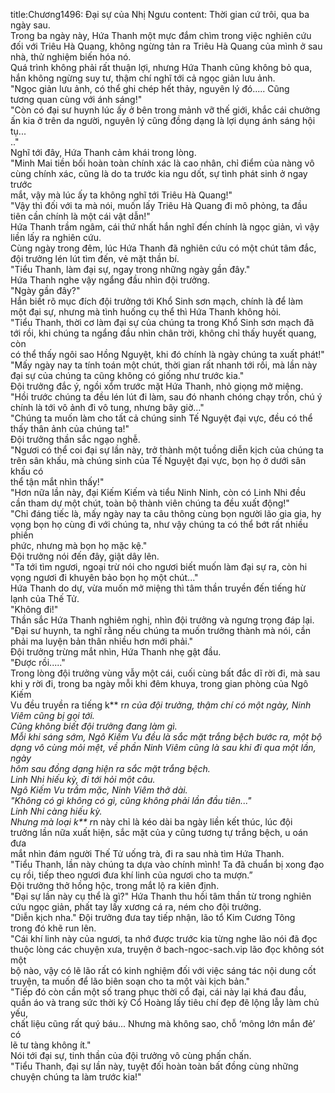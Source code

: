 title:Chương1496: Đại sự của Nhị Ngưu
content:
Thời gian cứ trôi, qua ba ngày sau.<br>Trong ba ngày này, Hứa Thanh một mực đắm chìm trong việc nghiên cứu<br>đối với Triêu Hà Quang, không ngừng tản ra Triêu Hà Quang của mình ở sau<br>nhà, thử nghiệm biến hóa nó.<br>Quá trình không phải rất thuận lợi, nhưng Hứa Thanh cũng không bỏ qua,<br>hắn không ngừng suy tư, thậm chí nghĩ tới cả ngọc giản lưu ảnh.<br>"Ngọc giản lưu ảnh, có thể ghi chép hết thảy, nguyên lý đó..... Cũng<br>tương quan cùng với ánh sáng!"<br>"Còn có đại sư huynh lúc ấy ở bên trong mảnh vỡ thế giới, khắc cái chưởng<br>ấn kia ở trên da người, nguyên lý cũng đồng dạng là lợi dụng ánh sáng hội tụ...<br>.."<br>Nghĩ tới đây, Hứa Thanh cảm khái trong lòng.<br>"Minh Mai tiền bối hoàn toàn chính xác là cao nhân, chỉ điểm của nàng vô<br>cùng chính xác, cũng là do ta trước kia ngu dốt, sự tình phát sinh ở ngay trước<br>mắt, vậy mà lúc ấy ta không nghĩ tới Triêu Hà Quang!"<br>"Vậy thì đối với ta mà nói, muốn lấy Triêu Hà Quang đi mô phỏng, ta đầu<br>tiên cần chính là một cái vật dẫn!"<br>Hứa Thanh trầm ngâm, cái thứ nhất hắn nghĩ đến chính là ngọc giản, vì vậy<br>liền lấy ra nghiên cứu.<br>Cùng ngày trong đêm, lúc Hứa Thanh đã nghiên cứu có một chút tâm đắc,<br>đội trưởng lén lút tìm đến, vẻ mặt thần bí.<br>"Tiểu Thanh, làm đại sự, ngay trong những ngày gần đây."<br>Hứa Thanh nghe vậy ngẩng đầu nhìn đội trưởng.<br>"Ngày gần đây?"<br>Hắn biết rõ mục đích đội trưởng tới Khổ Sinh sơn mạch, chính là để làm<br>một đại sự, nhưng mà tình huống cụ thể thì Hứa Thanh không hỏi.<br>"Tiểu Thanh, thời cơ làm đại sự của chúng ta trong Khổ Sinh sơn mạch đã<br>tới rồi, khi chúng ta ngẩng đầu nhìn chân trời, không chỉ thấy huyết quang, còn<br>có thể thấy ngôi sao Hồng Nguyệt, khi đó chính là ngày chúng ta xuất phát!"<br>"Mấy ngày nay ta tính toán một chút, thời gian rất nhanh tới rồi, mà lần này<br>đại sự của chúng ta cũng không có giống như trước kia."<br>Đội trưởng đắc ý, ngồi xổm trước mặt Hứa Thanh, nhỏ giọng mở miệng.<br>"Hồi trước chúng ta đều lén lút đi làm, sau đó nhanh chóng chạy trốn, chú ý<br>chính là tới vô ảnh đi vô tung, nhưng bây giờ..."<br>"Chúng ta muốn làm cho tất cả chúng sinh Tế Nguyệt đại vực, đều có thể<br>thấy thân ảnh của chúng ta!"<br>Đội trưởng thần sắc ngạo nghễ.<br>"Ngươi có thể coi đại sự lần này, trở thành một tuồng diễn kịch của chúng ta<br>trên sân khấu, mà chúng sinh của Tế Nguyệt đại vực, bọn họ ở dưới sân khấu có<br>thể tận mắt nhìn thấy!"<br>"Hơn nữa lần này, đại Kiếm Kiếm và tiểu Ninh Ninh, còn có Linh Nhi đều<br>cần tham dự một chút, toàn bộ thành viên chúng ta đều xuất động!"<br>"Chỉ đáng tiếc là, mấy ngày nay ta câu thông cùng bọn người lão gia gia, hy<br>vọng bọn họ cùng đi với chúng ta, như vậy chúng ta có thể bớt rất nhiều phiền<br>phức, nhưng mà bọn họ mặc kệ."<br>Đội trưởng nói đến đây, giật dây lên.<br>"Ta tới tìm ngươi, ngoại trừ nói cho ngươi biết muốn làm đại sự ra, còn hi<br>vọng ngươi đi khuyên bảo bọn họ một chút..."<br>Hứa Thanh do dự, vừa muốn mở miệng thì tâm thần truyền đến tiếng hừ<br>lạnh của Thế Tử.<br>"Không đi!"<br>Thần sắc Hứa Thanh nghiêm nghị, nhìn đội trưởng và ngưng trọng đáp lại.<br>"Đại sư huynh, ta nghĩ rằng nếu chúng ta muốn trưởng thành mà nói, cần<br>phải ma luyện bản thân nhiều hơn mới phải."<br>Đội trưởng trừng mắt nhìn, Hứa Thanh nhẹ gật đầu.<br>"Được rồi....."<br>Trong lòng đội trưởng vùng vẫy một cái, cuối cùng bất đắc dĩ rời đi, mà sau<br>khi y rời đi, trong ba ngày mỗi khi đêm khuya, trong gian phòng của Ngô Kiếm<br>Vu đều truyền ra tiếng k** r*n của đội trưởng, thậm chí có một ngày, Ninh<br>Viêm cũng bị gọi tới.<br>Cũng không biết đội trưởng đang làm gì.<br>Mỗi khi sáng sớm, Ngô Kiếm Vu đều là sắc mặt trắng bệch bước ra, một bộ<br>dạng vô cùng mỏi mệt, về phần Ninh Viêm cũng là sau khi đi qua một lần, ngày<br>hôm sau đồng dạng hiện ra sắc mặt trắng bệch.<br>Linh Nhi hiếu kỳ, đi tới hỏi một câu.<br>Ngô Kiếm Vu trầm mặc, Ninh Viêm thở dài.<br>"Không có gì không có gì, cũng không phải lần đầu tiên..."<br>Linh Nhi càng hiếu kỳ.<br>Nhưng mà loại k** r*n này chỉ là kéo dài ba ngày liền kết thúc, lúc đội<br>trưởng lần nữa xuất hiện, sắc mặt của y cũng tương tự trắng bệch, u oán đưa<br>mắt nhìn đám người Thế Tử uống trà, đi ra sau nhà tìm Hứa Thanh.<br>"Tiểu Thanh, lần này chúng ta dựa vào chính mình! Ta đã chuẩn bị xong đạo<br>cụ rồi, tiếp theo ngươi đưa khí linh của ngươi cho ta mượn.”<br>Đội trưởng thở hồng hộc, trong mắt lộ ra kiên định.<br>"Đại sự lần này cụ thể là gì?" Hứa Thanh thu hồi tâm thần từ trong nghiên<br>cứu ngọc giản, phất tay lấy xương cá ra, ném cho đội trưởng.<br>"Diễn kịch nha." Đội trưởng đưa tay tiếp nhận, lão tổ Kim Cương Tông<br>trong đó khẽ run lên.<br>"Cái khí linh này của ngươi, ta nhớ được trước kia từng nghe lão nói đã đọc<br>thuộc lòng các chuyện xưa, truyện ở bach-ngoc-sach.vip lão đọc không sót một<br>bộ nào, vậy có lẽ lão rất có kinh nghiệm đối với việc sáng tác nội dung cốt<br>truyện, ta muốn để lão biên soạn cho ta một vài kịch bản."<br>"Tiếp đó còn cần một số trang phục thời cổ đại, cái này lại khá đau đầu,<br>quần áo và trang sức thời kỳ Cổ Hoàng lấy tiêu chí đẹp đẽ lộng lẫy làm chủ yếu,<br>chất liệu cũng rất quý báu... Nhưng mà không sao, chỗ ‘mông lớn mắn đẻ’ có<br>lẽ tư tàng không ít."<br>Nói tới đại sự, tinh thần của đội trưởng vô cùng phấn chấn.<br>"Tiểu Thanh, đại sự lần này, tuyệt đối hoàn toàn bất đồng cùng những<br>chuyện chúng ta làm trước kia!"